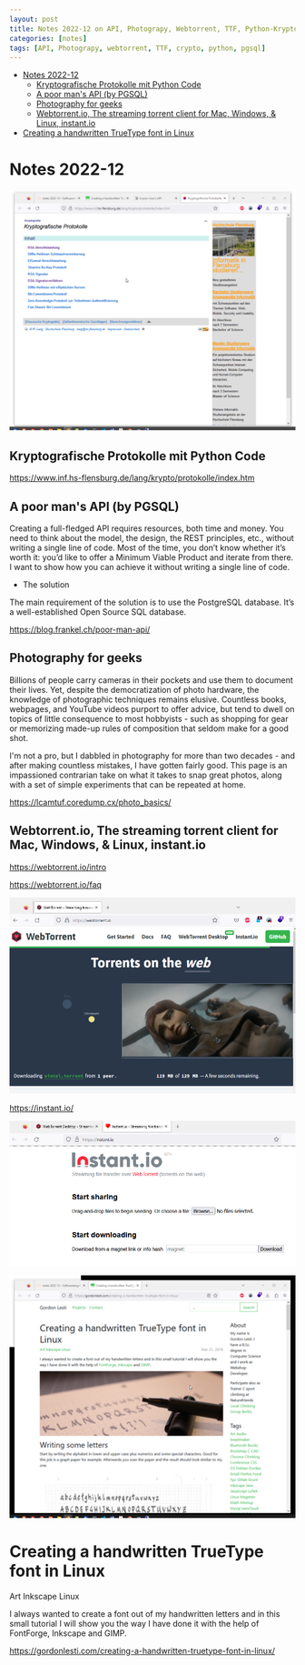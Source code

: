 ```yaml
---
layout: post
title: Notes 2022-12 on API, Photograpy, Webtorrent, TTF, Python-Kryptoprotokolle
categories: [notes]
tags: [API, Photograpy, webtorrent, TTF, crypto, python, pgsql]
---
```


- [Notes 2022-12](#notes-2022-12)
  - [Kryptografische Protokolle mit Python Code](#kryptografische-protokolle-mit-python-code)
  - [A poor man's API (by PGSQL)](#a-poor-mans-api-by-pgsql)
  - [Photography for geeks](#photography-for-geeks)
  - [Webtorrent.io, The streaming torrent client for Mac, Windows, \& Linux, instant.io](#webtorrentio-the-streaming-torrent-client-for-mac-windows--linux-instantio)
- [Creating a handwritten TrueType font in Linux](#creating-a-handwritten-truetype-font-in-linux)

# Notes 2022-12 

![](../pics/2022-12-01-notes_12_image_1.png)

## Kryptografische Protokolle mit Python Code 

<https://www.inf.hs-flensburg.de/lang/krypto/protokolle/index.htm>

## A poor man's API (by PGSQL)

Creating a full-fledged API requires resources, both time and money. You need to think about the model, the design, the REST principles, etc., without writing a single line of code. Most of the time, you don’t know whether it’s worth it: you’d like to offer a Minimum Viable Product and iterate from there. I want to show how you can achieve it without writing a single line of code.

- The solution

The main requirement of the solution is to use the PostgreSQL database. It’s a well-established Open Source SQL database.

<https://blog.frankel.ch/poor-man-api/>

## Photography for geeks
Billions of people carry cameras in their pockets and use them to document their lives. Yet, despite the democratization of photo hardware, the knowledge of photographic techniques remains elusive. Countless books, webpages, and YouTube videos purport to offer advice, but tend to dwell on topics of little consequence to most hobbyists - such as shopping for gear or memorizing made-up rules of composition that seldom make for a good shot.

I'm not a pro, but I dabbled in photography for more than two decades - and after making countless mistakes, I have gotten fairly good. This page is an impassioned contrarian take on what it takes to snap great photos, along with a set of simple experiments that can be repeated at home. 

<https://lcamtuf.coredump.cx/photo_basics/>

##  Webtorrent.io, The streaming torrent client for Mac, Windows, & Linux, instant.io

<https://webtorrent.io/intro>

<https://webtorrent.io/faq>

![](../pics/2022-12-01-notes_12_image_2.png)  

<https://instant.io/>

![](../pics/2022-12-01-notes_12_image_3.png)  


![](../pics/2022-12-01-notes_12_image_4.png)
# Creating a handwritten TrueType font in Linux
Art Inkscape Linux

I always wanted to create a font out of my handwritten letters and in this small tutorial I will show you the way I have done it with the help of FontForge, Inkscape and GIMP.

<https://gordonlesti.com/creating-a-handwritten-truetype-font-in-linux/>
